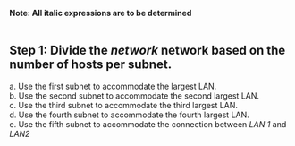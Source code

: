 **Note: All italic expressions are to be determined**<br><br>
## Step 1: Divide the *network* network based on the number of hosts per subnet.
a. Use the first subnet to accommodate the largest LAN.<br>b. Use the second subnet to accommodate the second largest LAN.<br>c. Use the third subnet to accommodate the third largest LAN.<br>d. Use the fourth subnet to accommodate the fourth largest LAN.<br>e. Use the fifth subnet to accommodate the connection between *LAN 1* and *LAN2*

